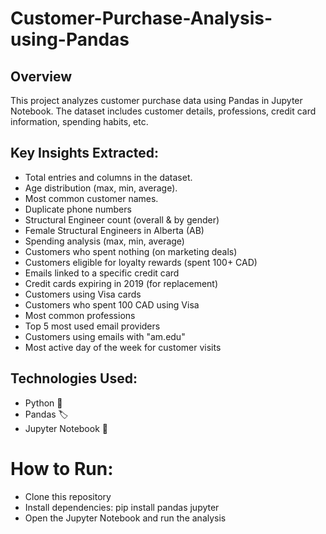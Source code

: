 # Customer-Purchase-Analysis-using-Pandas

## Overview

This project analyzes customer purchase data using Pandas in Jupyter Notebook. The dataset includes customer details, professions, credit card information, spending habits, etc.

## Key Insights Extracted:
- Total entries and columns in the dataset.
- Age distribution (max, min, average).
- Most common customer names.
- Duplicate phone numbers
- Structural Engineer count (overall & by gender)
- Female Structural Engineers in Alberta (AB)
- Spending analysis (max, min, average)
- Customers who spent nothing (on marketing deals)
- Customers eligible for loyalty rewards (spent 100+ CAD)
- Emails linked to a specific credit card
- Credit cards expiring in 2019 (for replacement)
- Customers using Visa cards
- Customers who spent 100 CAD using Visa
- Most common professions
- Top 5 most used email providers
- Customers using emails with "am.edu"
- Most active day of the week for customer visits

## Technologies Used:
- Python 🐍
- Pandas 🏷️
- Jupyter Notebook 📒

# How to Run:
- Clone this repository
- Install dependencies: pip install pandas jupyter
- Open the Jupyter Notebook and run the analysis
